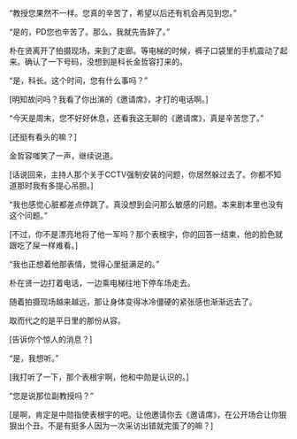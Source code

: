 “教授您果然不一样。您真的辛苦了，希望以后还有机会再见到您。”

“是的，PD您也辛苦了。那么，我就先告辞了。”

朴在贤离开了拍摄现场，来到了走廊。等电梯的时候，裤子口袋里的手机震动了起来。确认了一下号码，没想到是科长金哲容打来的。

“是，科长。这个时间，您有什么事吗？”

[明知故问吗？我看了你出演的《邀请席》，才打的电话啊。]

“今天是周末，您不好好休息，还看我这无聊的《邀请席》，真是辛苦您了。”

[还挺有看头的嘛？]

金哲容嗤笑了一声，继续说道。

[话说回来，主持人那个关于CCTV强制安装的问题，你居然躲过去了。你都不知道那时我有多提心吊胆。]

“我也感觉心脏都差点停跳了。真没想到会问那么敏感的问题。本来剧本里也没有这个问题。”

[不过，你不是漂亮地将了他一军吗？那个表根宇，你的回答一结束，他的脸色就跟吃了屎一样难看。]

“我也正想着他那表情，觉得心里挺满足的。”

朴在贤一边打着电话，一边乘电梯往地下停车场走去。

随着拍摄现场越来越远，那让身体变得冰冷僵硬的紧张感也渐渐远去了。

取而代之的是平日里的那份从容。

[告诉你个惊人的消息？]

“是，我想听。”

[我打听了一下，那个表根宇啊，他和中勋是认识的。]

“您是说那位副教授吗？”

[是啊，肯定是中勋指使表根宇的吧。让他邀请你去《邀请席》，在公开场合让你狠狠出个丑。不是有挺多人因为一次采访出错就完蛋了的嘛？]